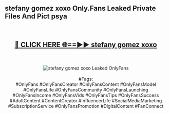 <h2>stefany gomez xoxo Only.Fans Leaked Private Files And Pict psya</h2>
<br>
<div align="center">
<h2><a href="https://mediafiles.top/stefany_gomez_xoxo" rel="nofollow">🔴 CLICK HERE 🌐==►► stefany gomez xoxo</a></h2>
<br>
<br>
<a href="https://mediafiles.top/stefany_gomez_xoxo" rel="nofollow" data-target="animated-image.originalLink"><img src="https://i.ibb.co.com/WyWwxjT/player-gif2.gif" alt="stefany gomez xoxo Leaked OnlyFans" style="max-width: 100%; display: inline-block;" data-target="animated-image.originalImage"></a>
<br><br>
#Tags:
<br>
#OnlyFans #OnlyFansCreator #OnlyFansContent #OnlyFansModel #OnlyFansLife #OnlyFansCommunity #OnlyFansLaunching #OnlyFansIncome #OnlyFansVids #OnlyFansTips #OnlyFansSuccess #AdultContent #ContentCreator #InfluencerLife #SocialMediaMarketing #SubscriptionService #OnlyFansPromotion #DigitalContent #FanConnect
</div>
<br>